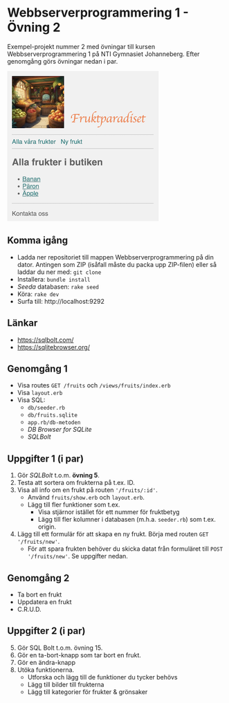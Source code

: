 # Webbserverprogrammering 1 - Övning 2
Exempel-projekt nummer 2 med övningar till kursen Webbserverprogrammering 1 på NTI Gymnasiet Johanneberg. 
Efter genomgång görs övningar nedan i par.

![Alt text](docs/img/fruktparadiset.png)

## Komma igång
* Ladda ner repositoriet till mappen Webbserverprogrammering på din dator. Antingen som ZIP (isåfall måste du packa upp ZIP-filen) eller så laddar du ner med: `git clone`
* Installera: `bundle install`
* *Seeda* databasen: `rake seed`
* Köra: `rake dev`
* Surfa till: http://localhost:9292

## Länkar
* https://sqlbolt.com/
* https://sqlitebrowser.org/

## Genomgång 1
* Visa routes `GET /fruits` och `/views/fruits/index.erb`
* Visa `layout.erb`
* Visa SQL:
    * `db/seeder.rb`
    * `db/fruits.sqlite`
    * `app.rb/db-metoden` 
    * *DB Browser for SQLite*
    * *SQLBolt*

## Uppgifter 1 (i par)
1. Gör *SQLBolt* t.o.m. **övning 5**.
2. Testa att sortera om frukterna på t.ex. ID.
3. Visa all info om en frukt på routen `'/fruits/:id'`. 
    * Använd `fruits/show.erb` och `layout.erb`.
    * Lägg till fler funktioner som t.ex. 
        * Visa stjärnor istället för ett nummer för fruktbetyg
        * Lägg till fler kolumner i databasen (m.h.a. `seeder.rb`) som t.ex. origin.
4. Lägg till ett formulär för att skapa en ny frukt. Börja med routen `GET '/fruits/new'`. 
    * För att spara frukten behöver du skicka datat från formuläret till `POST '/fruits/new'`. Se uppgifter nedan.

## Genomgång 2
* Ta bort en frukt
* Uppdatera en frukt
* C.R.U.D.

## Uppgifter 2 (i par)
5. Gör SQL Bolt t.o.m. övning 15.
6. Gör en ta-bort-knapp som tar bort en frukt.
7. Gör en ändra-knapp
8. Utöka funktionerna.
    * Utforska och lägg till de funktioner du tycker behövs
    * Lägg till bilder till frukterna
    * Lägg till kategorier för frukter & grönsaker